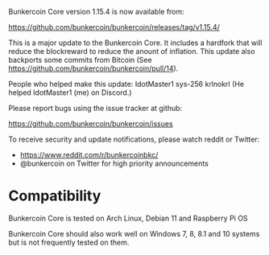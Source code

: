 Bunkercoin Core version 1.15.4 is now available from:

  <https://github.com/bunkercoin/bunkercoin/releases/tag/v1.15.4/>

This is a major update to the Bunkercoin Core. It includes a hardfork that will
reduce the blockreward to reduce the anount of inflation. This update also backports
some commits from Bitcoin (See https://github.com/bunkercoin/bunkercoin/pull/14).

People who helped make this update:
IdotMaster1
sys-256
krlnokrl (He helped IdotMaster1 (me) on Discord.)

Please report bugs using the issue tracker at github:

  <https://github.com/bunkercoin/bunkercoin/issues>

To receive security and update notifications, please watch reddit or Twitter:

  * https://www.reddit.com/r/bunkercoinbkc/
  * @bunkercoin on Twitter for high priority announcements

Compatibility
==============

Bunkercoin Core is tested on Arch Linux, Debian 11 and Raspberry Pi OS

Bunkercoin Core should also work well on Windows 7, 8, 8.1 and 10
systems but is not frequently tested on them.


